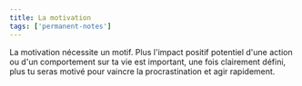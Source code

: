 ```yaml
---
title: La motivation
tags: ['permanent-notes']
---
```


La motivation nécessite un motif. Plus l'impact positif potentiel d'une action ou d'un comportement sur ta vie est important, une fois clairement défini, plus tu seras motivé pour vaincre la procrastination et agir rapidement.
